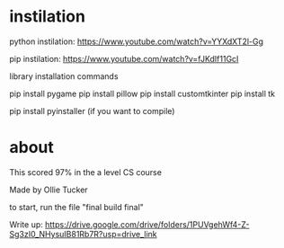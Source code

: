# instilation
python instilation: https://www.youtube.com/watch?v=YYXdXT2l-Gg

pip instilation: https://www.youtube.com/watch?v=fJKdIf11GcI


library installation commands

pip install pygame
pip install pillow
pip install customtkinter
pip install tk

pip install pyinstaller (if you want to compile)

# about

This scored 97% in the a level CS course

Made by Ollie Tucker

to start, run the file "final build final"

Write up: https://drive.google.com/drive/folders/1PUVgehWf4-Z-Sg3zI0_NHysuIB81Rb7R?usp=drive_link
